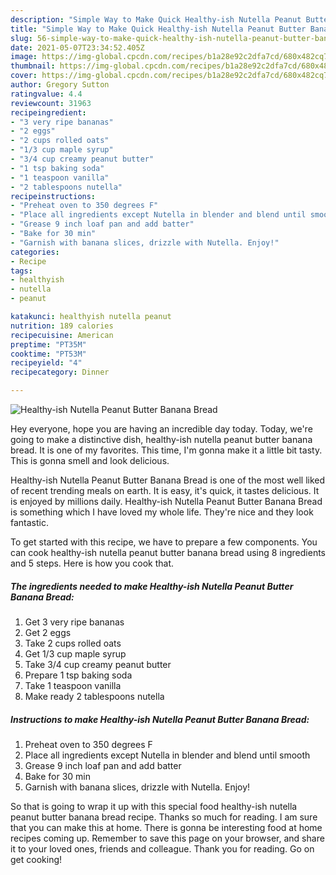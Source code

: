 ```yaml
---
description: "Simple Way to Make Quick Healthy-ish Nutella Peanut Butter Banana Bread"
title: "Simple Way to Make Quick Healthy-ish Nutella Peanut Butter Banana Bread"
slug: 56-simple-way-to-make-quick-healthy-ish-nutella-peanut-butter-banana-bread
date: 2021-05-07T23:34:52.405Z
image: https://img-global.cpcdn.com/recipes/b1a28e92c2dfa7cd/680x482cq70/healthy-ish-nutella-peanut-butter-banana-bread-recipe-main-photo.jpg
thumbnail: https://img-global.cpcdn.com/recipes/b1a28e92c2dfa7cd/680x482cq70/healthy-ish-nutella-peanut-butter-banana-bread-recipe-main-photo.jpg
cover: https://img-global.cpcdn.com/recipes/b1a28e92c2dfa7cd/680x482cq70/healthy-ish-nutella-peanut-butter-banana-bread-recipe-main-photo.jpg
author: Gregory Sutton
ratingvalue: 4.4
reviewcount: 31963
recipeingredient:
- "3 very ripe bananas"
- "2 eggs"
- "2 cups rolled oats"
- "1/3 cup maple syrup"
- "3/4 cup creamy peanut butter"
- "1 tsp baking soda"
- "1 teaspoon vanilla"
- "2 tablespoons nutella"
recipeinstructions:
- "Preheat oven to 350 degrees F"
- "Place all ingredients except Nutella in blender and blend until smooth"
- "Grease 9 inch loaf pan and add batter"
- "Bake for 30 min"
- "Garnish with banana slices, drizzle with Nutella. Enjoy!"
categories:
- Recipe
tags:
- healthyish
- nutella
- peanut

katakunci: healthyish nutella peanut 
nutrition: 189 calories
recipecuisine: American
preptime: "PT35M"
cooktime: "PT53M"
recipeyield: "4"
recipecategory: Dinner

---
```



![Healthy-ish Nutella Peanut Butter Banana Bread](https://img-global.cpcdn.com/recipes/b1a28e92c2dfa7cd/680x482cq70/healthy-ish-nutella-peanut-butter-banana-bread-recipe-main-photo.jpg)

Hey everyone, hope you are having an incredible day today. Today, we're going to make a distinctive dish, healthy-ish nutella peanut butter banana bread. It is one of my favorites. This time, I'm gonna make it a little bit tasty. This is gonna smell and look delicious.



Healthy-ish Nutella Peanut Butter Banana Bread is one of the most well liked of recent trending meals on earth. It is easy, it's quick, it tastes delicious. It is enjoyed by millions daily. Healthy-ish Nutella Peanut Butter Banana Bread is something which I have loved my whole life. They're nice and they look fantastic.


To get started with this recipe, we have to prepare a few components. You can cook healthy-ish nutella peanut butter banana bread using 8 ingredients and 5 steps. Here is how you cook that.

<!--inarticleads1-->

##### The ingredients needed to make Healthy-ish Nutella Peanut Butter Banana Bread:

1. Get 3 very ripe bananas
1. Get 2 eggs
1. Take 2 cups rolled oats
1. Get 1/3 cup maple syrup
1. Take 3/4 cup creamy peanut butter
1. Prepare 1 tsp baking soda
1. Take 1 teaspoon vanilla
1. Make ready 2 tablespoons nutella




<!--inarticleads2-->

##### Instructions to make Healthy-ish Nutella Peanut Butter Banana Bread:

1. Preheat oven to 350 degrees F
1. Place all ingredients except Nutella in blender and blend until smooth
1. Grease 9 inch loaf pan and add batter
1. Bake for 30 min
1. Garnish with banana slices, drizzle with Nutella. Enjoy!




So that is going to wrap it up with this special food healthy-ish nutella peanut butter banana bread recipe. Thanks so much for reading. I am sure that you can make this at home. There is gonna be interesting food at home recipes coming up. Remember to save this page on your browser, and share it to your loved ones, friends and colleague. Thank you for reading. Go on get cooking!
